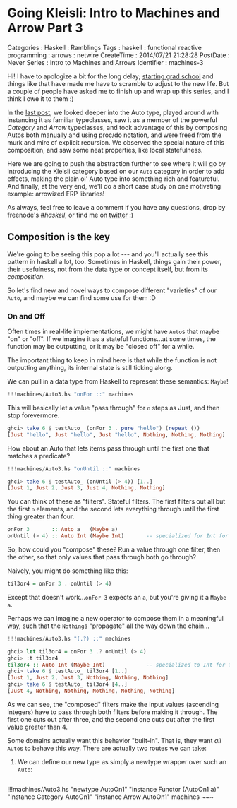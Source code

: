 Going Kleisli: Intro to Machines and Arrow Part 3
=================================================

Categories
:   Haskell
:   Ramblings
Tags
:   haskell
:   functional reactive programming
:   arrows
:   netwire
CreateTime
:   2014/07/21 21:28:28
PostDate
:   Never
Series
:   Intro to Machines and Arrows
Identifier
:   machines-3

Hi!  I have to apologize a bit for the long delay; [starting grad
school][chapman] and things like that have made me have to scramble to adjust
to the new life.  But a couple of people have asked me to finish up and wrap
up this series, and I think I owe it to them :)

[chapman]:http://blog.jle.im/entry/looking-forward-a-doctorate-program

In the [last post][part2], we looked deeper into the Auto type, played
around with instancing it as familiar typeclasses, saw it as a member of the
powerful *Category* and *Arrow* typeclasses, and took advantage of this by
composing Autos both manually and using proc/do notation, and were freed from
the murk and mire of explicit recursion.  We observed the special nature of
this composition, and saw some neat properties, like local statefulness.

[part2]: http://blog.jle.im/entry/auto-as-category-applicative-arrow-intro-to-machines

Here we are going to push the abstraction further to see where it will go by
introducing the Kleisli category based on our `Auto` category in order to add
effects, making the plain ol' Auto type into something rich and featureful.
And finally, at the very end, we'll do a short case study on one motivating
example: arrowized FRP libraries!

As always, feel free to leave a comment if you have any questions, drop by
freenode's *#haskell*, or find me on [twitter][] :)

[twitter]: https://twitter.com/mstk "Twitter"

Composition is the key
----------------------

We're going to be seeing this pop a lot --- and you'll actually see this
pattern in haskell a lot, too.  Sometimes in Haskell, things gain their power,
their usefulness, not from the data type or concept itself, but from its
*composition*.

So let's find new and novel ways to compose different "varieties" of our
`Auto`, and maybe we can find some use for them :D

### On and Off

Often times in real-life implementations, we might have `Auto`s that maybe
"on" or "off".  If we imagine it as a stateful functions...at some times, the
function may be outputting, or it may be "closed off" for a while.

The important thing to keep in mind here is that while the function is not
outputting anything, its internal state is still ticking along.

We can pull in a data type from Haskell to represent these semantics: `Maybe`!

~~~haskell
!!!machines/Auto3.hs "onFor ::" machines
~~~

This will basically let a value "pass through" for `n` steps as Just, and then
stop forevermore.

~~~haskell
ghci> take 6 $ testAuto_ (onFor 3 . pure "hello") (repeat ())
[Just "hello", Just "hello", Just "hello", Nothing, Nothing, Nothing]
~~~

How about an Auto that lets items pass through until the first one that
matches a predicate?

~~~haskell
!!!machines/Auto3.hs "onUntil ::" machines
~~~

~~~haskell
ghci> take 6 $ testAuto_ (onUntil (> 4)) [1..]
[Just 1, Just 2, Just 3, Just 4, Nothing, Nothing]
~~~

You can think of these as "filters".  Stateful filters.  The first filters out
all but the first `n` elements, and the second lets everything through until
the first thing greater than four.

~~~haskell
onFor 3       :: Auto a   (Maybe a)
onUntil (> 4) :: Auto Int (Maybe Int)       -- specialized for Int for fun
~~~

So, how could you "compose" these?  Run a value through one filter, then the
other, so that only values that pass through both go through?

Naively, you might do something like this:

~~~haskell
til3or4 = onFor 3 . onUntil (> 4)
~~~

Except that doesn't work...`onFor 3` expects an `a`, but you're giving it a
`Maybe a`.

Perhaps we can imagine a new operator to compose them in a meaningful way,
such that the `Nothing`s "propagate" all the way down the chain...


~~~haskell
!!!machines/Auto3.hs "(.?) ::" machines
~~~

~~~haskell
ghci> let til3or4 = onFor 3 .? onUntil (> 4)
ghci> :t til3or4
til3or4 :: Auto Int (Maybe Int)             -- specialized to Int for fun
ghci> take 6 $ testAuto_ til3or4 [1..]
[Just 1, Just 2, Just 3, Nothing, Nothing, Nothing]
ghci> take 6 $ testAuto_ til3or4 [4..]
[Just 4, Nothing, Nothing, Nothing, Nothing, Nothing]
~~~

As we can see, the "composed" filters make the input values (ascending
integers) have to pass through both filters before making it through.  The
first one cuts out after three, and the second one cuts out after the first
value greater than 4.

Some domains actually want this behavior "built-in".  That is, they want *all*
`Auto`s to behave this way.  There are actually two routes we can take:

1.  We can define our new type as simply a newtype wrapper over such an
    `Auto`:

    ~~~haskell
!!!machines/Auto3.hs "newtype AutoOn1" "instance Functor (AutoOn1 a)" "instance Category AutoOn1" "instance Arrow AutoOn1" machines
    ~~~


<!-- In this case, we can even define `Category` and -->
<!-- `Arrow` instances using a newtype wrapper: -->

<!-- ~~~haskell -->
<!-- newtype AutoOnOff a b = AutoOnOff (Auto a (Maybe b)) -->

<!-- instance Category AutoOnOff where -->
<!--     id  = AutoOnOff (arr Just) -->
<!--     (.) = (.?) -->

<!-- instance Arrow AutoOnOff where -->
<!--     arr   = AutoOnOff (fmap Just . arr) -->
<!--     first = --> 
<!-- ~~~ -->











<!-- We saw earlier --- sure, `Auto` is nice.  But when we define composition, we -->
<!-- changed the game up a lot.  Sure, `Maybe` is nice, but when we learn how to -->
<!-- compose `a -> Maybe b` functions, everything is changed.  `IO` as a data type -->
<!-- is a great idea.  But the ability to compose `a -> IO b`'s was what changed -->
<!-- the world.[^changedworld] -->

<!-- [^changedworld]: We're still waiting on this one, admittedly :) -->

<!-- If you've been using Haskell for even a little amount of time, you might -->
<!-- notice that often, the same "type" can be composed in different ways. -->

<!-- For example, how can you compose a function that returns `IO (Maybe b)`? -->

<!-- Well, you can imagine composing `Maybe a -> IO (Maybe b)`'s, which is what -->
<!-- `IO`'s `Monad` instance gives you.  Or, you can imagine composing `a -> IO -->
<!-- (Maybe b)`'s. -->




<!-- When -->
<!-- the composition operator is from a typeclass, we can use newt -->

<!-- Thanks to [abstractions like Functor, Monad, and Applicative][ode], we are -->
<!-- able to compose and manipulate "effectful functions".  It can be argued that -->
<!-- this ability (of composition and modification) really makes effects something -->
<!-- we can meaningfully work with in Haskell, and gives them their richness. -->

<!-- [ode]: http://blog.jle.im/entry/inside-my-world-ode-to-functor-and-monad -->

<!-- Indeed, many problems in Haskell can be solved not by asking, "how should my -->
<!-- function behave?", but "how should my functions *compose*"?  Indeed, the power -->
<!-- of `Maybe` is often revealed only in meaningful compositions of `a -> Maybe -->
<!-- b`'s. -->

<!-- Well hey, if `a -> Maybe b` is useful...hey, remember that we *are* in a -->
<!-- series about `Auto`, which is like "a generalization of `(->)`" in a way. -->
<!-- Let's see how we could compose `Auto a (Maybe b)` :D -->

<!-- Inhibition -->
<!-- ---------- -->

<!-- So, with -->

<!-- One of the most fascinating parts of Haskell is the mechanisms by which we -->
<!-- take ordinary functions and manipulate them into representing "effects". -->
<!-- Things like IO actions, stateful transitions, logging, failure, error -->
<!-- propagation.  Overall, they provide us with a much richer toolset for -->
<!-- describing functions and function composition. -->

<!-- The "magic", however, is in the *composition* of these functions.  And their -->
<!-- modification, combination, etc. with respect to these effects.  Haskell's -->
<!-- category-theory inspired abstractions give us a way to work with "effectful" -->
<!-- functions in a way that respect and preserve their semantic meaning. -->

<!-- For example, a commonly cited effect is "the ability to do IO".  In Haskell, -->
<!-- nothing does IO.  Instead, you have a data structure (no different than any -->
<!-- ADT you could cook up yourself) that represents computer instructions. -->

<!-- ~~~haskell -->
<!-- getLine  :: IO String -->
<!-- putStrLn :: String -> IO () -->
<!-- ~~~ -->

<!-- `getLine` is just a normal data structure, and so is `putStrLn`. -->

<!-- However, with Functor, Applicative, and Monad, we have the ability to "treat -->
<!-- an `IO String` like a `String`", and abstract away the effect.  If we wanted -->
<!-- to `getLength`, an IO action that gets input and returns the length, we can -->
<!-- use `fmap`: -->

<!-- ~~~haskell -->
<!-- getLength :: IO Int -->
<!-- getLength = fmap length getLine -->
<!-- ~~~ -->

<!-- If we wanted to put the string that we just retrieved, we can use `(=<<)`: -->

<!-- ~~~haskell -->
<!-- echo :: IO () -->
<!-- echo = putStrLn =<< getLine -->
<!-- ~~~ -->







<!-- Fancy Bells And Whistles -->
<!-- ------------------------ -->

<!-- ### Adding Inhibition -->

<!-- ### Inhibition with a value -->

<!-- ### Over a Monad -->

<!-- ### Samples -->

<!-- Functional Reactive Programming and Continuous Time -->
<!-- --------------------------------------------------- -->

<!-- ### Continuous Time -->

<!-- ### Denotative semantics -->

<!-- ### The Model -->

<!-- Adding Time -->
<!-- ----------- -->

<!-- ### Samples -->

<!-- ### Preserving continuous time -->

<!-- All together -->
<!-- ------------ -->

<!-- Looking forward -->
<!-- --------------- -->


